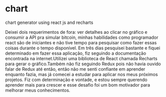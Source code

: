 # chart
chart generator using react js and recharts

Deixei dois requerimentos de fora: ver detalhes ao clicar no gráfico e consumir a API pra simular bitcoin, minhas habilidades como programador react são de iniciantes e não tive tempo para pesquisar como fazer essas coisas durante o tempo disponível. Em três dias pesquisei bastante e fiquei determinado em fazer essa aplicação, fiz seguindo a documentação encontrada na internet.Utilizei uma biblioteca de React chamada Recharts para gerar o gráfico.Também não fiz seguindo Redux pois não havia ouvido falar de Redux até então, então não me senti confiante em aprender enquanto fazia, mas já comecei a estudar para aplicar nos meus próximos projetos. Fiz com determinação e vontade, e estou sempre querendo aprender mais para crescer e esse desafio foi um bom motivador para melhorar meus conhecimentos.

